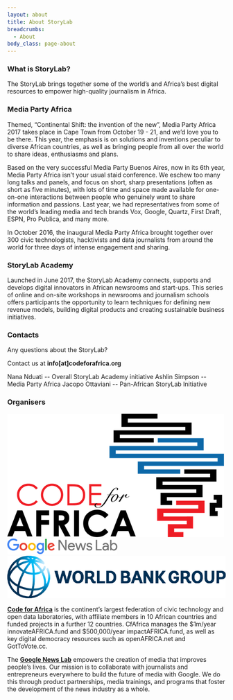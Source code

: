 ```yaml
---
layout: about
title: About StoryLab
breadcrumbs:
  - About
body_class: page-about
---
```


### What is StoryLab?

The StoryLab brings together some of the world’s and Africa’s best digital resources to empower high-quality journalism in Africa.
 
### Media Party Africa

Themed, “Continental Shift: the invention of the new”,  Media Party Africa 2017 takes place in Cape Town from October 19 - 21, and we’d love you to be there. This year, the emphasis is on solutions and inventions peculiar to diverse African countries, as well as bringing people from all over the world to share ideas, enthusiasms and plans.

Based on the very successful Media Party Buenos Aires, now in its 6th year, Media Party Africa isn’t your usual staid conference. We eschew too many long talks and panels, and focus on short, sharp presentations (often as short as five minutes), with lots of time and space made available for one-on-one interactions between people who genuinely want to share information and passions. Last year, we had representatives from some of the world’s leading media and tech brands Vox, Google, Quartz, First Draft, ESPN, Pro Publica, and many more.

In October 2016, the inaugural Media Party Africa brought together over 300 civic technologists, hacktivists and data journalists from around the world for three days of intense engagement and sharing.
 
### StoryLab Academy

Launched in June 2017, the StoryLab Academy connects, supports and develops digital innovators in African newsrooms and start-ups. This series of online and on-site workshops in newsrooms and journalism schools offers participants the opportunity to learn techniques for defining new revenue models, building digital products and creating sustainable business initiatives.


### Contacts


Any questions about the StoryLab?

Contact us at **info[at]codeforafrica.org**

Nana Nduati -- Overall StoryLab Academy initiative
Ashlin Simpson -- Media Party Africa
Jacopo Ottaviani -- Pan-African StoryLab Initiative



### Organisers

![Code for Africa](/img/logos/powered-by/cfafrica.png)
![Google NewsLab](/img/logos/powered-by/google.png)
![World Bank](/img/logos/powered-by/worldbank.png)

  
[**Code for Africa**](https://codeforafrica.org/) is the continent’s largest federation of civic technology and open data laboratories, with affiliate members in 10 African countries and funded projects in a further 12 countries. CfAfrica manages the $1m/year innovateAFRICA.fund and $500,000/year impactAFRICA.fund, as well as key digital democracy resources such as openAFRICA.net and GotToVote.cc.

The [**Google News Lab**](https://newslab.withgoogle.com/) empowers the creation of media that improves people’s lives. Our mission is to collaborate with journalists and entrepreneurs everywhere to build the future of media with Google. We do this through product partnerships, media trainings, and programs that foster the development of the news industry as a whole.
